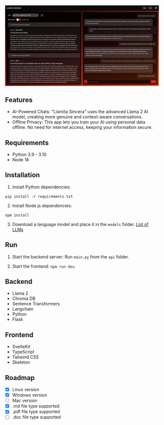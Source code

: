 ![Llamita Sincera App](static/screenshot-llamitasincera.jpg)

## Features

- AI-Powered Chats: "Llamita Sincera" uses the advanced Llama 2 AI model, creating more genuine and context-aware conversations.
- Offline Privacy: This app lets you train your AI using personal data offline. No need for internet access, keeping your information secure.

## Requirements

- Python 3.9 - 3.10
- Node 18

## Installation

1. Install Python dependencies:

```
pip install -r requirements.txt
```

2. Install Node.js dependencies:

```
npm install
```

3. Download a language model and place it in the `models` folder. [List of LLMs](models/README.md)

## Run

1. Start the backend server: Run `main.py` from the `api` folder.

2. Start the frontend: `npm run dev`.

## Backend

- Llama 2
- Chroma DB
- Sentence Transformers
- Langchain
- Python
- Flask

## Frontend

- SvelteKit
- TypeScript
- Tailwind CSS
- Skeleton

## Roadmap

- [x] Linux version
- [x] Windows version
- [ ] Mac version
- [x] .md file type supported
- [x] .pdf file type supported
- [ ] .doc file type supported
